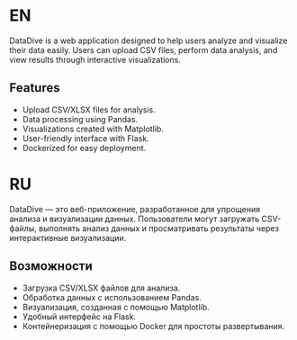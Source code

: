 # EN

DataDive is a web application designed to help users analyze and visualize their data easily. Users can upload CSV files, perform data analysis, and view results through interactive visualizations.

## Features
- Upload CSV/XLSX files for analysis.
- Data processing using Pandas.
- Visualizations created with Matplotlib.
- User-friendly interface with Flask.
- Dockerized for easy deployment.

# RU

DataDive — это веб-приложение, разработанное для упрощения анализа и визуализации данных. Пользователи могут загружать CSV-файлы, выполнять анализ данных и просматривать результаты через интерактивные визуализации.

## Возможности
- Загрузка CSV/XLSX файлов для анализа.
- Обработка данных с использованием Pandas.
- Визуализация, созданная с помощью Matplotlib.
- Удобный интерфейс на Flask.
- Контейнеризация с помощью Docker для простоты развертывания.

